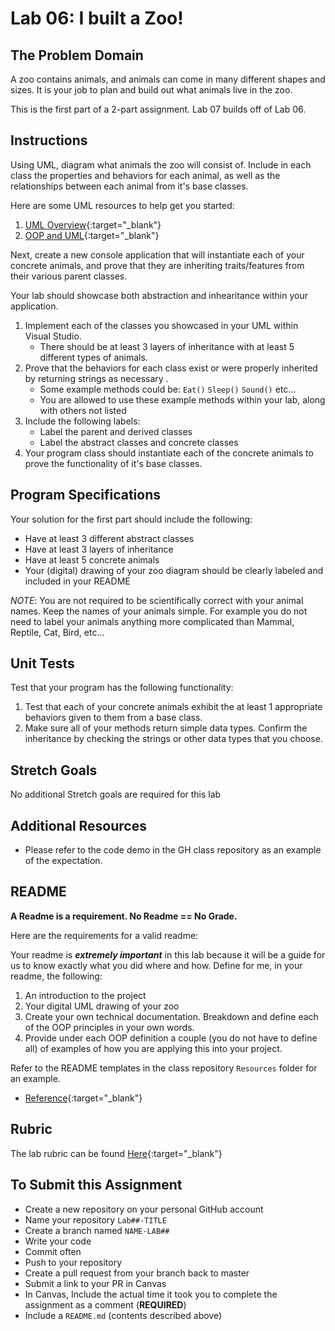 # Lab 06: I built a Zoo!

## The Problem Domain
A zoo contains animals, and animals can come in many different shapes and sizes. It is your job to plan and build out what animals live in the zoo. 

This is the first part of a 2-part assignment. Lab 07 builds off of Lab 06.

## Instructions 

Using UML, diagram what animals the zoo will consist of. Include in each class the properties and behaviors for each animal, as well as the relationships between each animal from it's base classes. 

Here are some UML resources to help get you started:

1. [UML Overview](https://www.tutorialspoint.com/uml/uml_overview.htm){:target="_blank"}
1. [OOP and UML](https://www.codeproject.com/articles/618/oop-and-uml){:target="_blank"}

Next, create a new console application that will instantiate each of your concrete animals, and prove that they are inheriting traits/features from their various parent classes.

Your lab should showcase both abstraction and inhearitance within your application. 

1. Implement each of the classes you showcased in your UML within Visual Studio.
	- There should be at least 3 layers of inheritance with at least 5 different types of animals. 
1. Prove that the behaviors for each class exist or were properly inherited by returning strings as necessary .
	- Some example methods could be: `Eat()` `Sleep()` `Sound()` etc... 
	- You are allowed to use these example methods within your lab, along with others not listed
1. Include the following labels:
	- Label the parent and derived classes
	- Label the abstract classes and concrete classes
1. Your program class should instantiate each of the concrete animals to prove the functionality of it's base classes. 


## Program Specifications

Your solution for the first part should include the following:
- Have at least 3 different abstract classes
- Have at least 3 layers of inheritance
- Have at least 5 concrete animals
- Your (digital) drawing of your zoo diagram should be clearly labeled and included in your README

*NOTE*: You are not required to be scientifically correct with your animal names. Keep the names of your animals simple. For example you do not need to label your animals anything more complicated than Mammal, Reptile, Cat, Bird, etc...

## Unit Tests
Test that your program has the following functionality: 
1. Test that each of your concrete animals exhibit the at least 1 appropriate behaviors given to them from a base class.
2. Make sure all of your methods return simple data types. Confirm the inheritance by checking the strings or other data types that you choose. 

## Stretch Goals
No additional Stretch goals are required for this lab

## Additional Resources
- Please refer to the code demo in the GH class repository as an example of the expectation. 

## README
**A Readme is a requirement. No Readme == No Grade.** 

Here are the requirements for a valid readme: 

Your readme is ***extremely important*** in this lab because it will be a guide for us to know 
exactly what you did where and how. Define for me, in your readme, the following:
1. An introduction to the project
1. Your digital UML drawing of your zoo
1. Create your own technical documentation. Breakdown and define each of the OOP principles in your own words.
1. Provide under each OOP definition a couple (you do not have to define all) of examples of how you 
are applying this into your project.

Refer to the README templates in the class repository `Resources` folder for an example. 
- [Reference](https://github.com/noffle/art-of-readme){:target="_blank"}

## Rubric
The lab rubric can be found [Here](../../Resources/rubric){:target="_blank"} 

## To Submit this Assignment

- Create a new repository on your personal GitHub account
- Name your repository `Lab##-TITLE`
- Create a branch named `NAME-LAB##`
- Write your code
- Commit often
- Push to your repository
- Create a pull request from your branch back to master
- Submit a link to your PR in Canvas
- In Canvas, Include the actual time it took you to complete the assignment as a comment (**REQUIRED**)
- Include a `README.md` (contents described above)